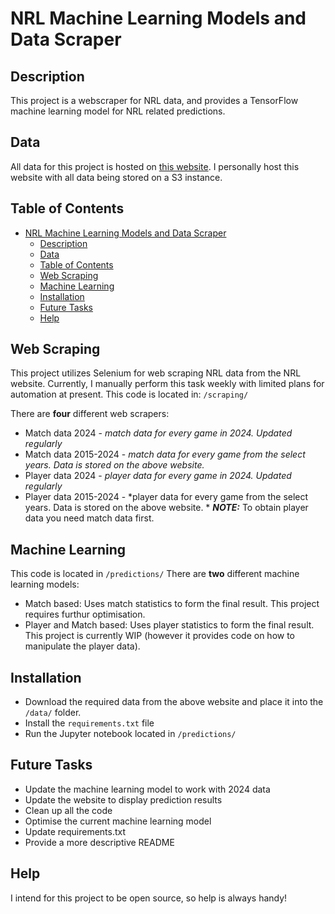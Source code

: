 # NRL Machine Learning Models and Data Scraper

## Description
This project is a webscraper for NRL data, and provides a TensorFlow machine learning model for NRL related predictions. 


## Data
All data for this project is hosted on [this website](nrlpredictions.com).
I personally host this website with all data being stored on a S3 instance. 

## Table of Contents
- [NRL Machine Learning Models and Data Scraper](#nrl-machine-learning-models-and-data-scraper)
  - [Description](#description)
  - [Data](#data)
  - [Table of Contents](#table-of-contents)
  - [Web Scraping](#web-scraping)
  - [Machine Learning](#machine-learning)
  - [Installation](#installation)
  - [Future Tasks](#future-tasks)
  - [Help](#help)


## Web Scraping
This project utilizes Selenium for web scraping NRL data from the NRL website. Currently, I manually perform this task weekly with limited plans for automation at present. This code is located in: 
`/scraping/`

There are **four** different web scrapers:
* Match data 2024 - *match data for every game in 2024. Updated regularly*
* Match data 2015-2024 - *match data for every game from the select years. Data is stored on the above website.* 
* Player data 2024 - *player data for every game in 2024. Updated regularly*
* Player data 2015-2024 - *player data for every game from the select years. Data is stored on the above website. *
**_NOTE:_**  To obtain player data you need match data first. 

## Machine Learning 
This code is located in 
`/predictions/`
There are **two** different machine learning models:
* Match based: Uses match statistics to form the final result. This project requires furthur optimisation. 
* Player and Match based: Uses player statistics to form the final result. This project is currently WIP (however it provides code on how to manipulate the player data). 


## Installation
* Download the required data from the above website and place it into the `/data/` folder.
* Install the `requirements.txt` file 
* Run the Jupyter notebook located in `/predictions/`

## Future Tasks 
* Update the machine learning model to work with 2024 data
* Update the website to display prediction results
* Clean up all the code
* Optimise the current machine learning model 
* Update requirements.txt
* Provide a more descriptive README

## Help 
I intend for this project to be open source, so help is always handy!